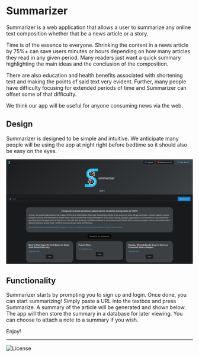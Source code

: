# Summarizer

Summarizer is a web application that allows a user to summarize any online text composition whether that be a news article or a story.

Time is of the essence to everyone. Shrinking the content in a news article by 75%+ can save users minutes or hours depending on how many articles they read in any given period. Many readers just want a quick summary highlighting the main ideas and the conclusion of the composition.

There are also education and health benefits associated with shortening text and making the points of said text very evident. Further, many people have difficulty focusing for extended periods of time and Summarizer can offset some of that difficulty.

We think our app will be useful for anyone consuming news via the web.

## Design

Summarizer is designed to be simple and intuitive. We anticipate many people will be using the app at night right before bedtime so it should also be easy on the eyes.

![Screenshot](logos/screenshot.png)

## Functionality

Summarizer starts by prompting you to sign up and login. Once done, you can start summarizing! Simply paste a URL into the textbox and press Summarize. A summary of the article will be generated and shown below. The app will then store the summary in a database for later viewing. You can choose to attach a note to a summary if you wish.

Enjoy!

---

![License](https://img.shields.io/github/license/adamalston/Summarizer)